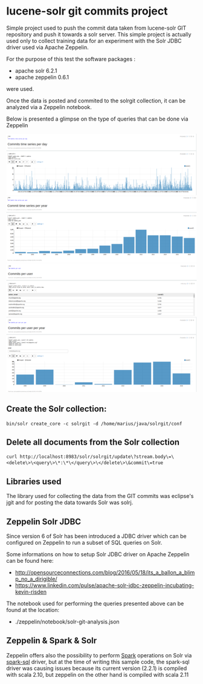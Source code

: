 lucene-solr git commits project
===============================

Simple project used to push the commit data taken from lucene-solr GIT
repository and push it towards a solr server.
This simple project is actually used only to collect training data for an
experiment with the Solr JDBC driver used via Apache Zeppelin. 

For the purpose of this test the software packages :

* apache solr 6.2.1 
* apache zeppelin 0.6.1

were used.

Once the data is posted and commited to the solrgit collection, it can
be analyzed via a Zeppelin notebook.


Below is presented a glimpse on the type of queries that can be done via Zeppelin


![commits per day](img/zeppelin-commits-per-day.png)
![commits per year](img/zeppelin-commits-per-year.png)
![commits per user](img/zeppelin-commits-per-user.png)
![commits per user per year](img/zeppelin-commits-per-user-per-year.png)



## Create the Solr collection:


```
bin/solr create_core -c solrgit -d /home/marius/java/solrgit/conf

```


## Delete all documents  from the Solr collection

```
curl http://localhost:8983/solr/solrgit/update\?stream.body\=\<delete\>\<query\>\*:\*\</query\>\</delete\>\&commit\=true
```


## Libraries used

The library used for collecting the data from the GIT commits was eclipse's jgit
and for posting the data towards Solr was solrj.



## Zeppelin Solr JDBC

Since version 6 of Solr has been introduced a JDBC driver which can be configured on Zeppelin
to run a subset of SQL queries on Solr.
 
 
Some informations on how to setup Solr JDBC driver on Apache Zeppelin can be found here:

* http://opensourceconnections.com/blog/2016/05/18/its_a_ballon_a_blimp_no_a_dirigible/
* https://www.linkedin.com/pulse/apache-solr-jdbc-zeppelin-incubating-kevin-risden


The notebook used for performing the queries presented above can be found at the location:

* ./zeppelin/notebook/solr-git-analysis.json


## Zeppelin & Spark & Solr

Zeppelin offers also the possibility to perform [Spark](http://spark.apache.org/) operations
on Solr via [spark-sql](http://spark.apache.org/) driver, but at the time of writing this
sample code, the spark-sql driver was causing issues because its current version (2.2.1) is compiled
with scala 2.10, but zeppelin on the other hand is compiled with scala 2.11